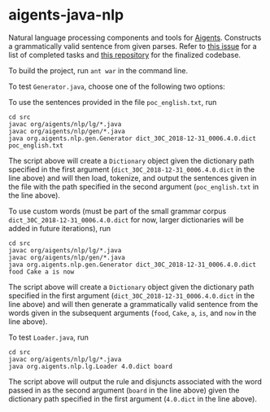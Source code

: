 # aigents-java-nlp
Natural language processing components and tools for [Aigents](https://aigents.com/). Constructs a grammatically valid sentence from given parses. Refer to [this issue](https://github.com/aigents/aigents-java/issues/22) for a list of completed tasks and [this repository](https://github.com/aigents/aigents-java-nlp) for the finalized codebase.

To build the project, run `ant war` in the command line.

To test `Generator.java`, choose one of the following two options:

To use the sentences provided in the file `poc_english.txt`, run

    cd src
    javac org/aigents/nlp/lg/*.java
    javac org/aigents/nlp/gen/*.java
    java org.aigents.nlp.gen.Generator dict_30C_2018-12-31_0006.4.0.dict poc_english.txt
    
The script above will create a `Dictionary` object given the dictionary path specified in the first argument (`dict_30C_2018-12-31_0006.4.0.dict` in the line above) and will then load, tokenize, and output the sentences given in the file with the path specified in the second argument (`poc_english.txt` in the line above).

To use custom words (must be part of the small grammar corpus `dict_30C_2018-12-31_0006.4.0.dict` for now, larger dictionaries will be added in future iterations), run

    cd src
    javac org/aigents/nlp/lg/*.java
    javac org/aigents/nlp/gen/*.java
    java org.aigents.nlp.gen.Generator dict_30C_2018-12-31_0006.4.0.dict food Cake a is now
    
The script above will create a `Dictionary` object given the dictionary path specified in the first argument (`dict_30C_2018-12-31_0006.4.0.dict` in the line above) and will then generate a grammatically valid sentence from the words given in the subsequent arguments (`food`, `Cake`, `a`, `is`, and `now` in the line above).

To test `Loader.java`, run 

    cd src
    javac org/aigents/nlp/lg/*.java
    java org.aigents.nlp.lg.Loader 4.0.dict board
    
The script above will output the rule and disjuncts associated with the word passed in as the second argument (`board` in the line above) given the dictionary path specified in the first argument (`4.0.dict` in the line above).
